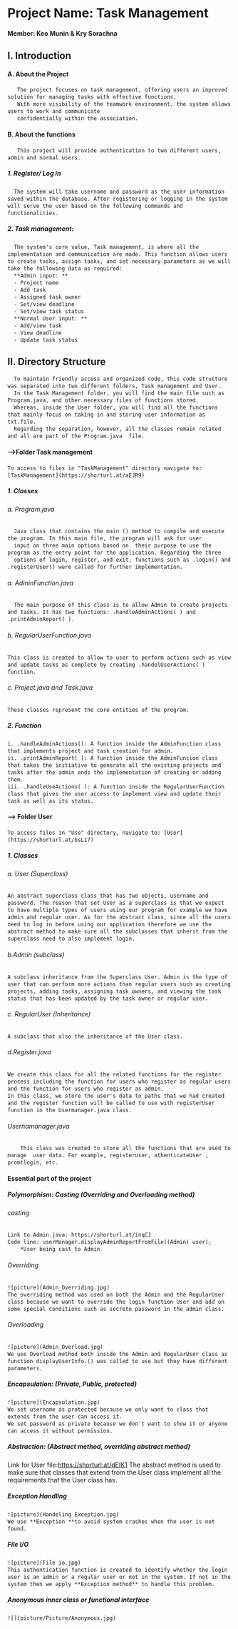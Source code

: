 # Project Name: Task Management 
#### Member: Keo Munin & Kry Sorachna 

## I. Introduction
#### A. About the Project
       The project focuses on task management, offering users an improved solution for managing tasks with effective functions.
       With more visibility of the teamwork environment, the system allows users to work and communicate
       confidentially within the association.
#### B. About the functions
       This project will provide authentication to two different users, admin and normal users. 
##### 1. Register/ Log in
      The system will take username and password as the user information saved within the database. After registering or logging in the system will serve the user based on the following commands and functionalities. 
##### 2. Task management:
      The system's core value, Task management, is where all the implementation and communication are made. This function allows users to create tasks, assign tasks, and set necessary parameters as we will take the following data as required: 
      **Admin input: **
      - Project name
      - Add task 
      - Assigned task owner
      - Set/view deadline 
      - Set/view task status
      **Normal User input: **
      - Add/view task
      - View deadline
      - Update task status
## II. Directory Structure
      To maintain friendly access and organized code, this code structure was separated into two different folders, Task management and User. 
      In the Task Management folder, you will find the main file such as Program.java, and other necessary files of functions stored. 
      Whereas, inside the User folder, you will find all the functions that mainly focus on taking in and storing user information as txt.file. 
      Regarding the separation, however, all the classes remain related and all are part of the Program.java  file. 
#### -->Folder Task management
	To access to files in "TaskManagement" directory navigate to: [TaskManagement](https://shorturl.at/aEJR9)
##### 1. Classes
###### a. Program.java
      Java class that contains the main () method to compile and execute the program. In this main file, the program will ask for user 
      input on three main options based on  their purpose to use the program as the entry point for the application. Regarding the three 
      options of login, register, and exit, functions such as .login() and .registerUser() were called for further implementation. 
###### a. AdminFunction.java
      The main purpose of this class is to allow Admin to create projects and tasks. It has two functions: .handleAdminActions( ) and .printAdminReport( ).  
###### b. RegularUserFunction.java
	This class is created to allow to user to perform actions such as view and update tasks as complete by creating .handelUserActions( ) function. 
###### c. Project.java and Task.java
    These classes represent the core entities of the program.
##### 2. Function
	i. .handleAdminActions(): A function inside the AdminFunction class that implements project and task creation for admin. 
	ii. .printAdminReport( ): A function inside the AdminFuncion class that takes the initiative to generate all the existing projects and tasks after the admin ends the implementation of creating or adding them.
	iii. .handleUseActions( ): A function inside the RegularUserFunction class that gives the user access to implement view and update their task as well as its status. 
#### --> Folder User
	To access files in "Use" directory, navigate to: [User](https://shorturl.at/bsL17)
##### 1. Classes
###### a. User (Superclass) 
	An abstract superclass class that has two objects, username and password. The reason that set User as a superclass is that we expect to have multiple types of users using our program for example we have admin and regular user. As for the abstract class, since all the users need to log in before using our application therefore we use the abstract method to make sure all the subclasses that inherit from the superclass need to also implement login. 
 ###### b.Admin (subclass)
 	A subclass inheritance from the Superclass User. Admin is the type of user that can perform more actions than regular users such as creating projects, adding tasks, assigning task owners, and viewing the task status that has been updated by the task owner or regular user.
 ###### c. RegularUser (Inheritance)
 	A subclass that also the inheritance of the User class. 
 ###### d.Register.java
	We create this class for all the related functions for the register process including the function for users who register as regular users and the function for users who register as admin. 
 	In this class, we store the user's data to paths that we had created and the register function will be called to use with registerUser function in the Usermanager.java class. 
 ###### Usernamanager.java
        This class was created to store all the functions that are used to manage  user data. For example, registeruser, athenticateUser , promtlogin, etc. 
#### Essential part of the project
##### Polymorphism: Casting (Overriding and Overloading method)
###### casting
	Link to Admin.java: https://shorturl.at/inqCJ
	Code line: userManager.displayAdminReportFromFile((Admin) user); 
        *User being cast to Admin
###### Overriding 
	![picture](Admin_Overriding.jpg)
	The overriding method was used on both the Admin and the RegularUser class because we want to override the login function User and add on some special conditions such as secrete password in the admin class. 
###### Overloading
	![picture](Admin_Overload.jpg)
	We use Overload method both inside the Admin and RegularUser class as function displayUserInfo.() was called to use but they have different parameters. 
##### Encapsulation: (Private, Public, protected)
	![picture](Encapsulation.jpg)
	We set username as protected because we only want to class that extends from the user can access it. 
 	We set password as private because we don't want to show it or anyone can access it without permission. 
##### Abstraction: (Abstract method, overriding abstract method)
Link for User file:https://shorturl.at/dEIK1
	The abstract method is used to make sure that classes that extend from the User class implement all the requirements that the User class has. 
##### Exception Handling
	![picture](Handeling Exception.jpg)
	We use **Exception **to avoid system crashes when the user is not found.
##### File I/O
	![picture](File io.jpg)
	This authentication function is created to identify whether the login user is an admin or a regular user or not in the system. If not in the system then we apply **Exception method** to handle this problem.
##### Anonymous inner class or functional interface
	![](picture/Picture/Anonymous.jpg)
	

	

